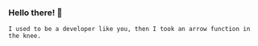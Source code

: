 ### Hello there! 👋
    I used to be a developer like you, then I took an arrow function in the knee.
    
